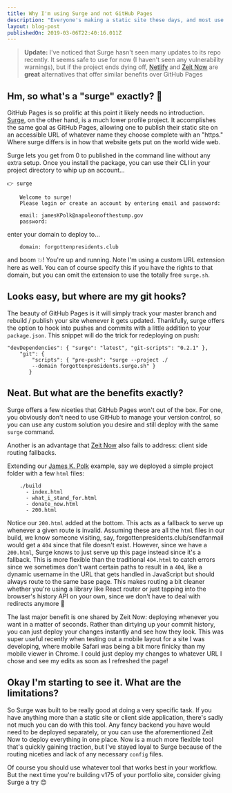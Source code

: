```yaml
---
title: Why I'm using Surge and not GitHub Pages
description: "Everyone's making a static site these days, and most use GitHub Pages to get up and running fast. Here's why Surge is also worth a look 👀"
layout: blog-post
publishedOn: 2019-03-06T22:40:16.011Z
---
```


> **Update:** I've noticed that Surge hasn't seen many updates to its repo recently. It seems safe to use for now (I haven't seen any vulnerability warnings), but if the project ends dying off, [Netlify](https://www.netlify.com/docs/cli/) and [Zeit Now](https://zeit.co/now) are **great** alternatives that offer similar benefits over GitHub Pages

## Hm, so what's a "surge" exactly? 🤔

GitHub Pages is so prolific at this point it likely needs no introduction. [Surge](https://github.com/sintaxi/surge), on the other hand, is a much lower profile project. It accomplishes the same goal as GitHub Pages, allowing one to publish their static site on an accessible URL of whatever name they choose complete with an "https." Where surge differs is in how that website gets put on the world wide web.

Surge lets you get from 0 to published in the command line without any extra setup. Once you install the package, you can use their CLI in your project directory to whip up an account...

```
👉 surge

    Welcome to surge!
    Please login or create an account by entering email and password:

    email: jamesKPolk@napoleonofthestump.gov
    password: 
```
enter your domain to deploy to...
```
    domain: forgottenpresidents.club
```
and boom 💥! You're up and running. Note I'm using a custom URL extension here as well. You can of course specify this if you have the rights to that domain, but you can omit the extension to use the totally free `surge.sh`.

## Looks easy, but where are my git hooks?

The beauty of GitHub Pages is it will simply track your master branch and rebuild / publish your site whenever it gets updated. Thankfully, surge offers the option to hook into pushes and commits with a little addition to your `package.json`. This snippet will do the trick for redeploying on push:
```
"devDependencies": { "surge": "latest", "git-scripts": "0.2.1" },
    "git": { 
        "scripts": { "pre-push": "surge --project ./ 
        --domain forgottenpresidents.surge.sh" }
       }
```

## Neat. But what are the benefits exactly?

Surge offers a few niceties that GitHub Pages won't out of the box. For one, you obviously don't need to use GitHub to manage your version control, so you can use any custom solution you desire and still deploy with the same `surge` command.

Another is an advantage that [Zeit Now](https://zeit.co/now) also fails to address: client side routing fallbacks.

Extending our [James K. Polk](https://www.youtube.com/watch?v=StTiCU_fqCg) example, say we deployed a simple project folder with a few `html` files: 
```
    ./build
      - index.html
      - what_i_stand_for.html
      - donate_now.html
      - 200.html
```
Notice our `200.html` added at the bottom. This acts as a fallback to serve up whenever a given route is invalid. Assuming these are all the `html` files in our build, we know someone visiting, say, forgottenpresidents.club/sendfanmail would get a `404` since that file doesn't exist. However, since we have a `200.html`, Surge knows to just serve up this page instead since it's a fallback. This is more flexible than the traditional `404.html` to catch errors since we sometimes don't want certain paths to result in a `404`, like a dynamic username in the URL that gets handled in JavaScript but should always route to the same base page. This makes routing a bit cleaner whether you're using a library like React router or just tapping into the browser's history API on your own, since we don't have to deal with redirects anymore 🎉 

The last major benefit is one shared by Zeit Now: deploying whenever you want in a matter of seconds. Rather than dirtying up your commit history, you can just deploy your changes instantly and see how they look. This was super useful recently when testing out a mobile layout for a site I was developing, where mobile Safari was being a bit more finicky than my mobile viewer in Chrome. I could just deploy my changes to whatever URL I chose and see my edits as soon as I refreshed the page!

## Okay I'm starting to see it. What are the limitations?

So Surge was built to be really good at doing a very specific task. If you have anything more than a static site or client side application, there's sadly not much you can do with this tool. Any fancy backend you have would need to be deployed separately, or you can use the aforementioned Zeit Now to deploy everything in one place. Now is a much more flexible tool that's quickly gaining traction, but I've stayed loyal to Surge because of the routing niceties and lack of any necessary `config` files.

Of course you should use whatever tool that works best in your workflow. But the next time you're building v175 of your portfolio site, consider giving Surge a try 😊 
